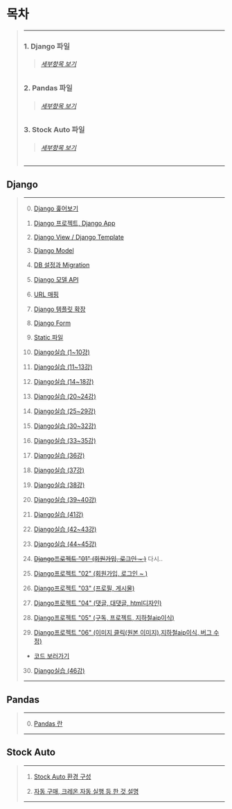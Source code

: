 # 목차
> ---
> ### 1. Django 파일
>> ###### [세부항목 보기](https://github.com/minchan5224/TIL/tree/main/Python#django)
> ### 2. Pandas 파일
>> ###### [세부항목 보기](https://github.com/minchan5224/TIL/tree/main/Python#pandas)
> ### 3. Stock Auto 파일
>> ###### [세부항목 보기](https://github.com/minchan5224/TIL/tree/main/Python#stock-auto)
> ---
## Django
> ---
> 0. [Django 훑어보기](https://github.com/minchan5224/TIL/blob/main/Python/Django/Django_00.md)
>
> 1. [Django 프로젝트, Django App](https://github.com/minchan5224/TIL/blob/main/Python/Django/Django_01.md)
>
> 2. [Django View / Django Template](https://github.com/minchan5224/TIL/blob/main/Python/Django/Django_02.md)
>
> 3. [Django Model](https://github.com/minchan5224/TIL/blob/main/Python/Django/Django_03.md)
>
> 4. [DB 설정과 Migration](https://github.com/minchan5224/TIL/blob/main/Python/Django/Django_04.md)
>
> 5. [Django 모델 API](https://github.com/minchan5224/TIL/blob/main/Python/Django/Django_05.md)
>
> 6. [URL 매핑](https://github.com/minchan5224/TIL/blob/main/Python/Django/Django_06.md)
>
> 7. [Django 템플릿 확장](https://github.com/minchan5224/TIL/blob/main/Python/Django/Django_07.md)
>
> 8. [Django Form](https://github.com/minchan5224/TIL/blob/main/Python/Django/Django_08.md)
>
> 9. [Static 파일](https://github.com/minchan5224/TIL/blob/main/Python/Django/Django_09.md)
>
> 10. [Django실습 (1~10강)](https://github.com/minchan5224/TIL/blob/main/Python/Django/Django_10.md)
>
> 11. [Django실습 (11~13강)](https://github.com/minchan5224/TIL/blob/main/Python/Django/Django_11.md)
>
> 12. [Django실습 (14~18강)](https://github.com/minchan5224/TIL/blob/main/Python/Django/Django_12.md)
>
> 13. [Django실습 (20~24강)](https://github.com/minchan5224/TIL/blob/main/Python/Django/Django_13.md)
>
> 14. [Django실습 (25~29강)](https://github.com/minchan5224/TIL/blob/main/Python/Django/Django_14.md)
>
> 15. [Django실습 (30~32강)](https://github.com/minchan5224/TIL/blob/main/Python/Django/Django_15.md)
>
> 16. [Django실습 (33~35강)](https://github.com/minchan5224/TIL/blob/main/Python/Django/Django_16.md)
>
> 17. [Django실습 (36강)](https://github.com/minchan5224/TIL/blob/main/Python/Django/Django_17.md)
>
> 18. [Django실습 (37강)](https://github.com/minchan5224/TIL/blob/main/Python/Django/Django_18.md)
>
> 19. [Django실습 (38강)](https://github.com/minchan5224/TIL/blob/main/Python/Django/Django_19.md)
>
> 20. [Django실습 (39~40강)](https://github.com/minchan5224/TIL/blob/main/Python/Django/Django_20.md)
>
> 21. [Django실습 (41강)](https://github.com/minchan5224/TIL/blob/main/Python/Django/Django_21.md)
>
> 22. [Django실습 (42~43강)](https://github.com/minchan5224/TIL/blob/main/Python/Django/Django_22.md)
>
> 23. [Django실습 (44~45강)](https://github.com/minchan5224/TIL/blob/main/Python/Django/Django_23.md)
>
> 24. ~~[Django프로젝트 "01" (회원가입, 로그인 ~ )](https://github.com/minchan5224/TIL/blob/main/Python/Django/Django_24.md)~~ 다시..
>
> 25. [Django프로젝트 "02" (회원가입, 로그인 ~ )](https://github.com/minchan5224/TIL/blob/main/Python/Django/Django_25.md)
>
> 26. [Django프로젝트 "03" (프로필, 게시물)](https://github.com/minchan5224/TIL/blob/main/Python/Django/Django_26.md)
>
> 27. [Django프로젝트 "04" (댓글, 대댓글, html디자인)](https://github.com/minchan5224/TIL/blob/main/Python/Django/Django_27.md)
>
> 28. [Django프로젝트 "05" (구독, 프로젝트, 지하철aip이식)](https://github.com/minchan5224/TIL/blob/main/Python/Django/Django_28.md)
>
> 29. [Django프로젝트 "06" (이미지 클릭(원본 이미지),지하철aip이식, 버그 수정)](https://github.com/minchan5224/TIL/blob/main/Python/Django/Django_29.md)
> - [코드 보러가기](https://github.com/minchan5224/DjangoProject)
> 
> 30. [Django실습 (46강)](https://github.com/minchan5224/TIL/blob/main/Python/Django/Django_30.md)
>
> ---
## Pandas
> ---
> 0. [Pandas 란](https://github.com/minchan5224/TIL/blob/main/Python/Pandas/Pandas_00.md)
>
> ---
## Stock Auto
> ---
> 1. [Stock Auto 환경 구성](https://github.com/minchan5224/TIL/blob/main/Python/Stock/Stock_00.md)
>
> 2. [자동 구매, 크레온 자동 실행 등 한 것 설명](https://github.com/minchan5224/TIL/blob/main/Python/Stock/Stock_01.md)
>
> ---
